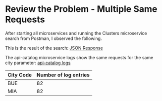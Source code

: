 # Review the Problem - Multiple Same Requests

After starting all microservices and running the Clusters microservice search from Postman, I observed the
following.

This is the result of the search:
[JSON Response](flights_itineray_search_result.json)

The api-catalog microservice logs show the same requests for the same city parameter:
[api-catalog logs](api-catalog-service-logs.txt)

| City Code | Number of log entries |
|-----------|----|
| BUE       | 82 |
| MIA       | 82 |
